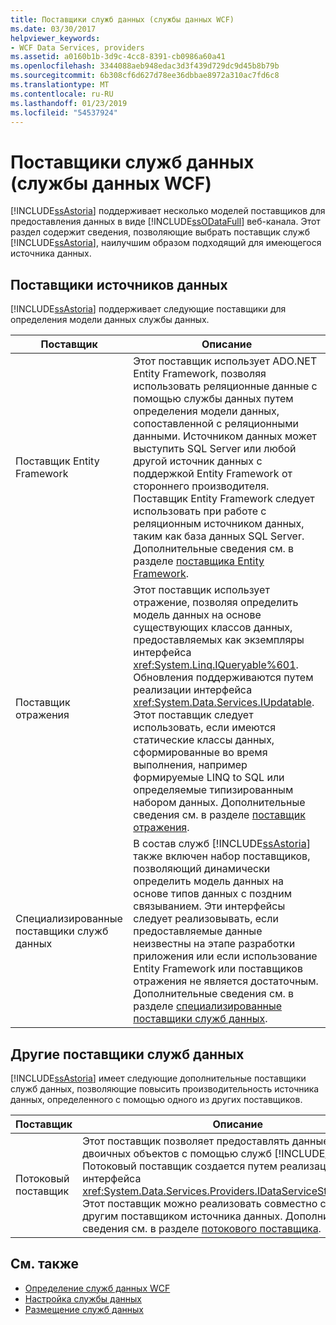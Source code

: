 ```yaml
---
title: Поставщики служб данных (службы данных WCF)
ms.date: 03/30/2017
helpviewer_keywords:
- WCF Data Services, providers
ms.assetid: a0160b1b-3d9c-4cc8-8391-cb0986a60a41
ms.openlocfilehash: 3344088aeb948edac3d3f439d729dc9d45b8b79b
ms.sourcegitcommit: 6b308cf6d627d78ee36dbbae8972a310ac7fd6c8
ms.translationtype: MT
ms.contentlocale: ru-RU
ms.lasthandoff: 01/23/2019
ms.locfileid: "54537924"
---
```

# <a name="data-services-providers-wcf-data-services"></a>Поставщики служб данных (службы данных WCF)
[!INCLUDE[ssAstoria](../../../../includes/ssastoria-md.md)] поддерживает несколько моделей поставщиков для предоставления данных в виде [!INCLUDE[ssODataFull](../../../../includes/ssodatafull-md.md)] веб-канала. Этот раздел содержит сведения, позволяющие выбрать поставщик служб [!INCLUDE[ssAstoria](../../../../includes/ssastoria-md.md)], наилучшим образом подходящий для имеющегося источника данных.  
  
## <a name="data-source-providers"></a>Поставщики источников данных  
 [!INCLUDE[ssAstoria](../../../../includes/ssastoria-md.md)] поддерживает следующие поставщики для определения модели данных службы данных.  
  
|Поставщик|Описание|  
|--------------|-----------------|  
|Поставщик Entity Framework|Этот поставщик использует ADO.NET Entity Framework, позволяя использовать реляционные данные с помощью службы данных путем определения модели данных, сопоставленной с реляционными данными. Источником данных может выступить SQL Server или любой другой источник данных с поддержкой Entity Framework от стороннего производителя. Поставщик Entity Framework следует использовать при работе с реляционным источником данных, таким как база данных SQL Server. Дополнительные сведения см. в разделе [поставщика Entity Framework](../../../../docs/framework/data/wcf/entity-framework-provider-wcf-data-services.md).|  
|Поставщик отражения|Этот поставщик использует отражение, позволяя определить модель данных на основе существующих классов данных, предоставляемых как экземпляры интерфейса <xref:System.Linq.IQueryable%601>. Обновления поддерживаются путем реализации интерфейса <xref:System.Data.Services.IUpdatable>. Этот поставщик следует использовать, если имеются статические классы данных, сформированные во время выполнения, например формируемые LINQ to SQL или определяемые типизированным набором данных. Дополнительные сведения см. в разделе [поставщик отражения](../../../../docs/framework/data/wcf/reflection-provider-wcf-data-services.md).|  
|Специализированные поставщики служб данных|В состав служб [!INCLUDE[ssAstoria](../../../../includes/ssastoria-md.md)] также включен набор поставщиков, позволяющий динамически определить модель данных на основе типов данных с поздним связыванием. Эти интерфейсы следует реализовывать, если предоставляемые данные неизвестны на этапе разработки приложения или если использование Entity Framework или поставщиков отражения не является достаточным. Дополнительные сведения см. в разделе [специализированные поставщики служб данных](../../../../docs/framework/data/wcf/custom-data-service-providers-wcf-data-services.md).|  
  
## <a name="other-data-service-providers"></a>Другие поставщики служб данных  
 [!INCLUDE[ssAstoria](../../../../includes/ssastoria-md.md)] имеет следующие дополнительные поставщики служб данных, позволяющие повысить производительность источника данных, определенного с помощью одного из других поставщиков.  
  
|Поставщик|Описание|  
|--------------|-----------------|  
|Потоковый поставщик|Этот поставщик позволяет предоставлять данные больших двоичных объектов с помощью служб [!INCLUDE[ssAstoria](../../../../includes/ssastoria-md.md)]. Потоковый поставщик создается путем реализации интерфейса <xref:System.Data.Services.Providers.IDataServiceStreamProvider>. Этот поставщик можно реализовать совместно с любым другим поставщиком источника данных. Дополнительные сведения см. в разделе [потокового поставщика](../../../../docs/framework/data/wcf/streaming-provider-wcf-data-services.md).|  
  
## <a name="see-also"></a>См. также
- [Определение служб данных WCF](../../../../docs/framework/data/wcf/defining-wcf-data-services.md)
- [Настройка службы данных](../../../../docs/framework/data/wcf/configuring-the-data-service-wcf-data-services.md)
- [Размещение служб данных](../../../../docs/framework/data/wcf/hosting-the-data-service-wcf-data-services.md)
